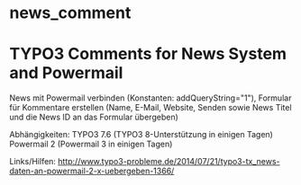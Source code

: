 # news_comment
<h1>TYPO3 Comments for News System and Powermail</h1>

News mit Powermail verbinden (Konstanten: addQueryString="1"), Formular für Kommentare erstellen (Name, E-Mail, Website, Senden sowie News Titel und die News ID an das Formular übergeben)

Abhängigkeiten:
TYPO3 7.6 (TYPO3 8-Unterstützung in einigen Tagen)
Powermail 2 (Powermail 3 in einigen Tagen)

Links/Hilfen:
http://www.typo3-probleme.de/2014/07/21/typo3-tx_news-daten-an-powermail-2-x-uebergeben-1366/ 

